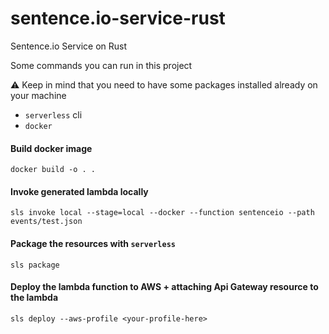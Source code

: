 # sentence.io-service-rust
Sentence.io Service on Rust

Some commands you can run in this project

⚠️ Keep in mind that you need to have some packages installed already on your machine
- `serverless` cli
- `docker`
#### Build docker image
```shell
docker build -o . .
```

#### Invoke generated lambda locally
```shell
sls invoke local --stage=local --docker --function sentenceio --path events/test.json
```

#### Package the resources with `serverless`
```shell
sls package
```

#### Deploy the lambda function to AWS + attaching Api Gateway resource to the lambda
```shell
sls deploy --aws-profile <your-profile-here>
```

